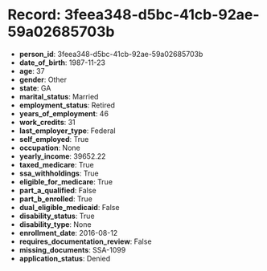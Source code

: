 # Record: 3feea348-d5bc-41cb-92ae-59a02685703b

- **person_id**: 3feea348-d5bc-41cb-92ae-59a02685703b
- **date_of_birth**: 1987-11-23
- **age**: 37
- **gender**: Other
- **state**: GA
- **marital_status**: Married
- **employment_status**: Retired
- **years_of_employment**: 46
- **work_credits**: 31
- **last_employer_type**: Federal
- **self_employed**: True
- **occupation**: None
- **yearly_income**: 39652.22
- **taxed_medicare**: True
- **ssa_withholdings**: True
- **eligible_for_medicare**: True
- **part_a_qualified**: False
- **part_b_enrolled**: True
- **dual_eligible_medicaid**: False
- **disability_status**: True
- **disability_type**: None
- **enrollment_date**: 2016-08-12
- **requires_documentation_review**: False
- **missing_documents**: SSA-1099
- **application_status**: Denied